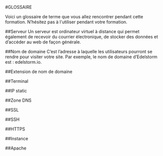 #GLOSSAIRE

Voici un glossaire de terme que vous allez rencontrer pendant cette formation.
N’hésitez pas à l'utiliser pendant votre formation.

##Serveur
Un serveur est ordinateur virtuel à distance qui permet également de recevoir du courrier électronique, de stocker des données et d’accéder au web de façon générale.

##Nom de domaine
C’est l’adresse à laquelle les utilisateurs pourront se rendre pour visiter votre site. Par exemple, le nom de domaine d’Edelstorm est : edelstorm.io.

##Extension de nom de domaine

##Terminal

##IP static

##Zone DNS

##SSL

##SSH

##HTTPS

##Instance

##Apache
